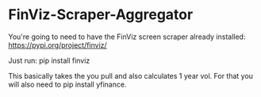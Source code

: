 # FinViz-Scraper-Aggregator

You're going to need to have the FinViz screen scraper already installed: https://pypi.org/project/finviz/

Just run: pip install finviz

This basically takes the you pull and also calculates 1 year vol. For that you will also need to pip install yfinance.
